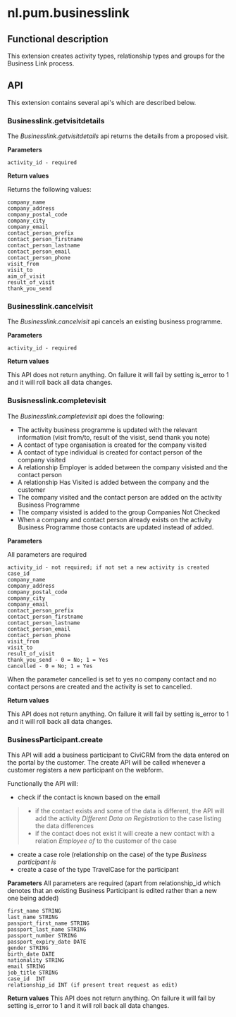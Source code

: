 # nl.pum.businesslink

## Functional description

This extension creates activity types, relationship types and groups for the Business Link process.

## API

This extension contains several api's which are described below.

### Businesslink.getvisitdetails

The _Businesslink.getvisitdetails_ api returns the details from a proposed visit.

**Parameters**

    activity_id - required

**Return values**

Returns the following values:

    company_name
    company_address
    company_postal_code
    company_city
    company_email
    contact_person_prefix
    contact_person_firstname
    contact_person_lastname
    contact_person_email
    contact_person_phone
    visit_from
    visit_to
    aim_of_visit
    result_of_visit
    thank_you_send

### Businesslink.cancelvisit

The _Businesslink.cancelvisit_ api cancels an existing business programme.

**Parameters**

    activity_id - required

**Return values**

This API does not return anything. On failure it will fail by setting is_error to 1 and it will roll back all data changes.

### Busisnesslink.completevisit

The _Businesslink.completevisit_ api does the following:

* The activity business programme is updated with the relevant information (visit from/to, result of the visist, send thank you note)
* A contact of type organisation is created for the company visited
* A contact of type individual is created for contact person of the company visited
* A relationship Employer is added between the company visisted and the contact person
* A relationship Has Visited is added between the company and the customer
* The company visited and the contact person are added on the activity Business Programme
* The company visisted is added to the group Companies Not Checked
* When a company and contact person already exists on the activity Business Programme those contacts are updated instead of added.

**Parameters**

All parameters are required

    activity_id - not required; if not set a new activity is created
    case_id
    company_name
    company_address
    company_postal_code
    company_city
    company_email
    contact_person_prefix
    contact_person_firstname
    contact_person_lastname
    contact_person_email
    contact_person_phone
    visit_from
    visit_to
    result_of_visit
    thank_you_send - 0 = No; 1 = Yes
    cancelled - 0 = No; 1 = Yes

When the parameter cancelled is set to yes no company contact and no contact persons are created and the activity is set to cancelled.

**Return values**

This API does not return anything. On failure it will fail by setting is_error to 1 and it will roll back all data changes.

### BusinessParticipant.create
This API will add a business participant to CiviCRM from the data entered on the portal by the customer. 
The create API will be called whenever a customer registers a new participant on the webform.

Functionally the API will:
* check if the contact is known based on the email
> * if the contact exists and some of the data is different, the API will add the activity *Different Data on Registration* to the case listing the data differences
> * if the contact does not exist it will create a new contact with a relation *Employee of* to the customer of the case
* create a case role (relationship on the case) of the type *Business participant is*
* create a case of the type TravelCase for the participant

**Parameters**
All parameters are required (apart from relationship_id which denotes that an existing Business Participant is edited 
rather than a new one being added)

    first_name STRING
    last_name STRING
    passport_first_name STRING
    passport_last_name STRING
    passport_number STRING
    passport_expiry_date DATE
    gender STRING
    birth_date DATE
    nationality STRING
    email STRING
    job_title STRING
    case_id  INT
    relationship_id INT (if present treat request as edit)

**Return values**
This API does not return anything. On failure it will fail by setting is_error to 1 and it will roll back all data changes.
